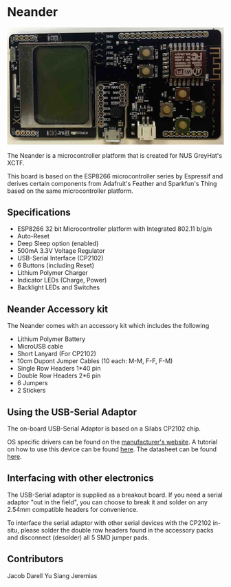 # Neander

![Neander](/Hardware/neander.jpg)

The Neander is a microcontroller platform that is created for NUS GreyHat's XCTF.

This board is based on the ESP8266 microcontroller series by Espressif and derives certain components from Adafruit's Feather and Sparkfun's Thing based on the same microcontroller platform.

## Specifications

- ESP8266 32 bit Microcontroller platform with Integrated 802.11 b/g/n
- Auto-Reset
- Deep Sleep option (enabled)
- 500mA 3.3V Voltage Regulator
- USB-Serial Interface (CP2102)
- 6 Buttons (including Reset)
- Lithium Polymer Charger
- Indicator LEDs (Charge, Power)
- Backlight LEDs and Switches

## Neander Accessory kit

The Neander comes with an accessory kit which includes the following

- Lithium Polymer Battery
- MicroUSB cable
- Short Lanyard (For CP2102)
- 10cm Dupont Jumper Cables (10 each: M-M, F-F, F-M)
- Single Row Headers 1*40 pin
- Double Row Headers 2*6 pin
- 6 Jumpers
- 2 Stickers

## Using the USB-Serial Adaptor

The on-board USB-Serial Adaptor is based on a Silabs CP2102 chip.

OS specific drivers can be found on the [manufacturer's website](http://www.silabs.com/products/mcu/Pages/USBtoUARTBridgeVCPDrivers.aspx). A tutorial on how to use this device can be found [here](https://learn.sparkfun.com/tutorials/cp2102-usb-to-serial-converter-hook-up-guide). The datasheet can be found [here](https://cdn.sparkfun.com/datasheets/BreakoutBoards/CP2102_v1.2.pdf).

## Interfacing with other electronics

The USB-Serial adaptor is supplied as a breakout board. If you need a serial adaptor "out in the field", you can choose to break it and solder on any 2.54mm compatible headers for convenience.

To interface the serial adaptor with other serial devices with the CP2102 in-situ, please solder the double row headers found in the accessory packs and disconnect (desolder) all 5 SMD jumper pads.

## Contributors

Jacob
Darell
Yu Siang
Jeremias